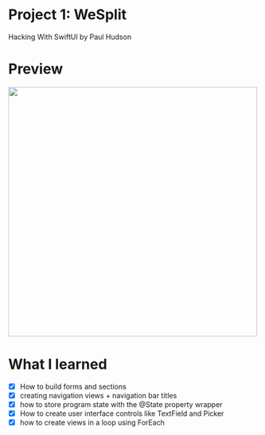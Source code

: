 # Project 1: WeSplit
Hacking With SwiftUI by Paul Hudson

# Preview 
<img src="https://user-images.githubusercontent.com/35319467/106375113-49127280-633e-11eb-8f52-31629f902b38.png" width="500">

# What I learned 

- [x] How to build forms and sections
- [x] creating navigation views + navigation bar titles
- [x] how to store program state with the @State property wrapper
- [x] How to create user interface controls like TextField and Picker
- [x] how to create views in a loop using ForEach
